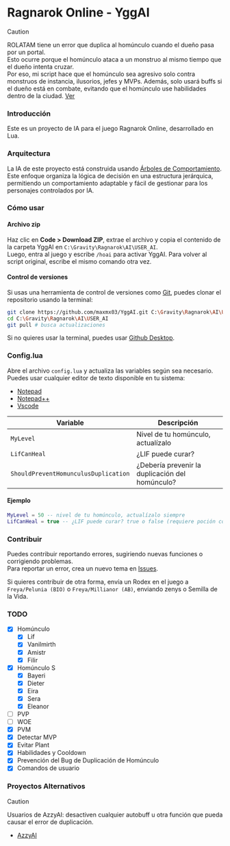 # Ragnarok Online - YggAI

> [!CAUTION]
> ROLATAM tiene un error que duplica al homúnculo cuando el dueño pasa por un portal.  
> Esto ocurre porque el homúnculo ataca a un monstruo al mismo tiempo que el dueño intenta cruzar.  
> Por eso, mi script hace que el homúnculo sea agresivo solo contra monstruos de instancia, ilusorios, jefes y MVPs. Además, solo usará buffs si el dueño está en combate, evitando que el homúnculo use habilidades dentro de la ciudad. [Ver](https://youtu.be/A_NnJk_ZBRQ?si=M3BAxdLwUaw-pCib)

### Introducción

Este es un proyecto de IA para el juego Ragnarok Online, desarrollado en Lua.

### Arquitectura

La IA de este proyecto está construida usando [Árboles de Comportamiento](https://dev.epicgames.com/documentation/en-us/unreal-engine/behavior-tree-in-unreal-engine---overview).  
Este enfoque organiza la lógica de decisión en una estructura jerárquica, permitiendo un comportamiento adaptable y fácil de gestionar para los personajes controlados por IA.

### Cómo usar

#### Archivo zip

Haz clic en **Code > Download ZIP**, extrae el archivo y copia el contenido de la carpeta YggAI en `C:\Gravity\Ragnarok\AI\USER_AI`.  
Luego, entra al juego y escribe `/hoai` para activar YggAI. Para volver al script original, escribe el mismo comando otra vez.

#### Control de versiones

Si usas una herramienta de control de versiones como [Git](https://git-scm.com/downloads), puedes clonar el repositorio usando la terminal:

```bash
git clone https://github.com/maxmx03/YggAI.git C:\Gravity\Ragnarok\AI\USER_AI
cd C:\Gravity\Ragnarok\AI\USER_AI
git pull # busca actualizaciones
```

Si no quieres usar la terminal, puedes usar [Github Desktop](https://desktop.github.com).

### Config.lua

Abre el archivo `config.lua` y actualiza las variables según sea necesario.  
Puedes usar cualquier editor de texto disponible en tu sistema:

- [Notepad](https://apps.microsoft.com/detail/9msmlrh6lzf3?hl=es-ES&gl=ES)
- [Notepad++](https://notepad-plus-plus.org)
- [Vscode](https://code.visualstudio.com)

| Variable                             | Descripción                                     |
| ------------------------------------ | ----------------------------------------------- |
| `MyLevel`                            | Nivel de tu homúnculo, actualízalo              |
| `LifCanHeal`                         | ¿LIF puede curar?                               |
| `ShouldPreventHomunculusDuplication` | ¿Debería prevenir la duplicación del homúnculo? |

#### Ejemplo

```lua
MyLevel = 50 -- nivel de tu homúnculo, actualízalo siempre
LifCanHeal = true -- ¿LIF puede curar? true o false (requiere poción condensada)
```

### Contribuir

Puedes contribuir reportando errores, sugiriendo nuevas funciones o corrigiendo problemas.  
Para reportar un error, crea un nuevo tema en [Issues](https://github.com/maxmx03/USER_AI/issues).

Si quieres contribuir de otra forma, envía un Rodex en el juego a `Freya/Pelunia (BIO)` o `Freya/Millianor (AB)`, enviando zenys o Semilla de la Vida.

### TODO

- [x] Homúnculo
  - [x] Lif
  - [x] Vanilmirth
  - [x] Amistr
  - [x] Filir
- [x] Homúnculo S
  - [x] Bayeri
  - [x] Dieter
  - [x] Eira
  - [x] Sera
  - [x] Eleanor
- [ ] PVP
- [ ] WOE
- [x] PVM
- [x] Detectar MVP
- [x] Evitar Plant
- [x] Habilidades y Cooldown
- [x] Prevención del Bug de Duplicación de Homúnculo
- [x] Comandos de usuario

### Proyectos Alternativos

> [!CAUTION]
> Usuarios de AzzyAI: desactiven cualquier autobuff u otra función que pueda causar el error de duplicación.

- [AzzyAI](https://github.com/SpenceKonde/AzzyAI)
